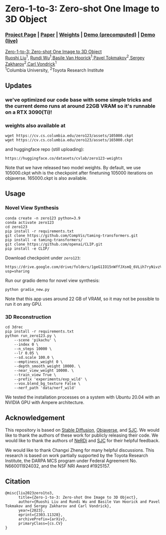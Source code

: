 # Zero-1-to-3: Zero-shot One Image to 3D Object
### [Project Page](https://zero123.cs.columbia.edu/)  | [Paper](https://arxiv.org/abs/2303.11328) | [Weights](https://drive.google.com/drive/folders/1geG1IO15nWffJXsmQ_6VLih7ryNivzVs?usp=sharing) | [Demo (precomputed)](https://huggingface.co/spaces/cvlab/zero123) | [Demo (live)](placeholder)

[Zero-1-to-3: Zero-shot One Image to 3D Object](https://zero123.cs.columbia.edu/)  
 [Ruoshi Liu](https://ruoshiliu.github.io/)<sup>1</sup>, [Rundi Wu](https://www.cs.columbia.edu/~rundi/)<sup>1</sup>,[Basile Van Hoorick](https://basile.be/about-me/)<sup>1</sup>,[Pavel Tokmakov](https://pvtokmakov.github.io/home/)<sup>2</sup>,[Sergey Zakharov](https://zakharos.github.io/)<sup>2</sup>,[Carl Vondrick](https://www.cs.columbia.edu/~vondrick/)<sup>1</sup> <br>
 <sup>1</sup>Columbia University, <sup>2</sup>Toyota Research Institute

## Updates
### we've optimized our code base with some simple tricks and the current demo runs at around 22GB VRAM so it's runnable on a RTX 3090(Ti)!
### weights also available at
```
wget https://cv.cs.columbia.edu/zero123/assets/105000.ckpt
wget https://cv.cs.columbia.edu/zero123/assets/165000.ckpt
```

and huggingface repo (still uploading):
```
https://huggingface.co/datasets/cvlab/zero123-weights 
```
Note that we have released two model weights. By default, we use 105000.ckpt whih is the checkpoint after finetuning 105000 iterations on objaverse. 165000.ckpt is also available.

##  Usage
###  Novel View Synthesis
```
conda create -n zero123 python=3.9
conda activate zero123
cd zero123
pip install -r requirements.txt
git clone https://github.com/CompVis/taming-transformers.git
pip install -e taming-transformers/
git clone https://github.com/openai/CLIP.git
pip install -e CLIP/
```

Download checkpoint under `zero123`:

```
https://drive.google.com/drive/folders/1geG1IO15nWffJXsmQ_6VLih7ryNivzVs?usp=sharing
```

Run our gradio demo for novel view synthesis:

```
python gradio_new.py
```

Note that this app uses around 22 GB of VRAM, so it may not be possible to run it on any GPU.

### 3D Reconstruction

```
cd 3drec
pip install -r requirements.txt
python run_zero123.py \
    --scene 'pikachu' \
    --index 0 \
    --n_steps 10000 \
    --lr 0.05 \
    --sd.scale 100.0 \
    --emptiness_weight 0 \
    --depth_smooth_weight 10000. \
    --near_view_weight 10000. \
    --train_view True \
    --prefix 'experiments/exp_wild' \
    --vox.blend_bg_texture False \
    --nerf_path 'data/nerf_wild'
```
We tested the installation processes on a system with Ubuntu 20.04 with an NVIDIA GPU with Ampere architecture.

##  Acknowledgement
This repository is based on [Stable Diffusion](https://github.com/CompVis/stable-diffusion), [Objaverse](https://objaverse.allenai.org/), and [SJC](https://github.com/pals-ttic/sjc/). We would like to thank the authors of these work for publicly releasing their code. We would like to thank the authors of [NeRDi](https://arxiv.org/abs/2212.03267) and [SJC](https://github.com/pals-ttic/sjc/) for their helpful feedback.

We would like to thank Changxi Zheng for many helpful discussions. This research is based on work partially supported by the Toyota Research Institute, the DARPA MCS program under Federal Agreement No. N660011924032, and the NSF NRI Award #1925157.

##  Citation
```
@misc{liu2023zero1to3,
      title={Zero-1-to-3: Zero-shot One Image to 3D Object}, 
      author={Ruoshi Liu and Rundi Wu and Basile Van Hoorick and Pavel Tokmakov and Sergey Zakharov and Carl Vondrick},
      year={2023},
      eprint={2303.11328},
      archivePrefix={arXiv},
      primaryClass={cs.CV}
}
```
